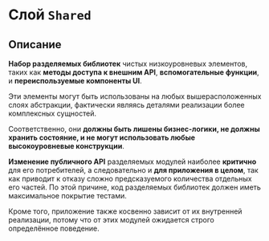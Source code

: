 # Слой `Shared`

## Описание

**Набор разделяемых библиотек** чистых низкоуровневых элементов, таких как **методы доступа к внешним API**, **вспомогательные функции**, и **переиспользуемые компоненты UI**.

Эти элементы могут быть использованы на любых вышерасположенных слоях абстракции, фактически являясь деталями реализации более комплексных сущностей.

Соответственно, они **должны быть лишены бизнес-логики, не должны хранить состояние, и не могут использовать любые высокоуровневые конструкции**.

**Изменение публичного API** разделяемых модулей наиболее **критично** для его потребителей, а следовательно и **для приложения в целом**, так как приводит к отказу сложно предсказуемого количества отдельных его частей. По этой причине, код разделяемых библиотек должен иметь максимальное покрытие тестами.

Кроме того, приложение также косвенно зависит от их внутренней реализации, потому что от этих модулей ожидается строго определённое поведение.
